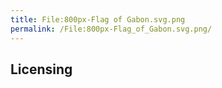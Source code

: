 ```yaml
---
title: File:800px-Flag of Gabon.svg.png
permalink: /File:800px-Flag_of_Gabon.svg.png/
---
```


## Licensing